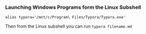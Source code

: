 ### Launching Windows Programs form the Linux Subshell



`alias typora='/mnt/c/Program\ Files/Typora/Typora.exe'`

Then from the Linux subshell you can run `typora filename.md`

